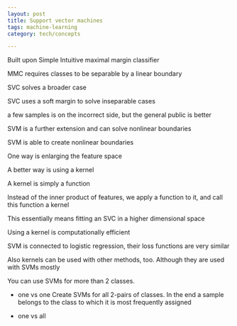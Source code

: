 ```yaml
---
layout: post
title: Support vector machines 
tags: machine-learning 
category: tech/concepts

--- 
```


Built upon Simple Intuitive maximal margin classifier 

MMC requires classes to be separable by a linear boundary

SVC solves a broader case 

SVC uses a soft margin to solve inseparable cases 

a few samples is on the incorrect side, but the general public is better

SVM is a further extension and can solve nonlinear boundaries

SVM is able to create nonlinear boundaries

One way is enlarging the feature space 

A better way is using a kernel 

A kernel is simply a function 

Instead of the inner product of features, we apply a function to it, and call this function a kernel 
 
This essentially means fitting an SVC in a higher dimensional space 

Using a kernel is computationally efficient


SVM is connected to logistic regression, their loss functions are very similar

Also kernels can be used with other methods, too. Although they are used with SVMs mostly 

You can use SVMs for more than 2 classes. 

+ one vs one
  Create SVMs for all 2-pairs of classes. In the end a sample belongs to the class to which it is most frequently assigned 
  
+ one vs all